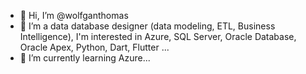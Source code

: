- 👋 Hi, I’m @wolfganthomas
- 👀 I’m a data database designer (data modeling, ETL, Business Intelligence), I'm interested in Azure, SQL Server, Oracle Database, Oracle Apex, Python, Dart, Flutter ...
- 🌱 I’m currently learning Azure...

<!---
wolfganthomas/wolfganthomas is a ✨ special ✨ repository because its `README.md` (this file) appears on your GitHub profile.
You can click the Preview link to take a look at your changes.
--->
